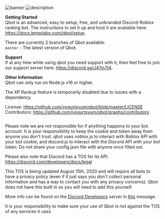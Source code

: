 ![banner](https://i.gyazo.com/d1e27498ee65b42783f302aaeddf29b2.png)
![description](https://i.gyazo.com/0926bf0ae23fb20f4449b6d5445fc4d8.png)

**Getting Started**  
Qbot is an advanced, easy to setup, free, and unbranded Discord-Roblox ranking bot. The instructions to set it up and host it are available here: https://docs.lengolabs.com/qbot/setup

There are currently 2 branches of Qbot available:  
`master` - The latest version of Qbot.

**Support**  
If at any time while using qbot you need support with it, then feel free to join our support server here: https://discord.gg/J47m7t4.

**Other Information**  
Qbot can only run on Node.js v16 or higher.   

The XP Rankup feature is temporarily disabled due to issues with a dependency.

License: https://github.com/yogurtsyum/qbot/blob/master/LICENSE  
Contributors: https://github.com/yogurtsyum/qbot/graphs/contributors   

[<img  data-src="https://deploy.stdlib.com/static/images/deploy.svg" width="192">](https://deploy.stdlib.com/)


Please note we are not responsible for if anything happens to your bot account. It is your responsibility to keep the cookie and token away from anyone you don't trust. qbot uses noblox.js to interact with Roblox API with your bot cookie, and discord.js to interact with the Discord API with your bot token. Do not share your config.json file with anyone once filled out.

Please also note that Discord has a TOS for its API: https://discord.com/developers/docs/legal

This TOS is being updated August 15th, 2020 and will require all bots to have a privacy policy (even if it just says you don't collect personal information and has a way to contact you with any privacy concerns). Qbot does not have this built in so you will need to add this yourself. 

More info can be found on the [Discord Developers](https://discord.gg/discord-developers) server in [this](https://discord.com/channels/613425648685547541/697489244649816084/728031320625905794) message.

It is your responsibility to make sure your use of Qbot is not against the TOS of any services it uses.
